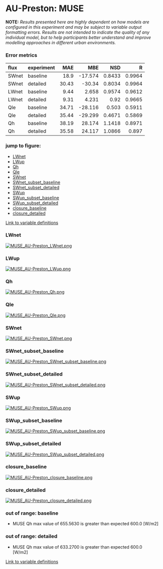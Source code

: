 # AU-Preston: MUSE

**NOTE:** *Results presented here are highly dependent on how models are configured in this experiment and may be subject to variable output formatting errors. Results are not intended to indicate the quality of any individual model, but to help participants better understand and improve modelling approaches in different urban environments.*

### Error metrics

| flux   | experiment   |   MAE |     MBE |    NSD |      R |
|:-------|:-------------|------:|--------:|-------:|-------:|
| SWnet  | baseline     | 18.9  | -17.574 | 0.8433 | 0.9964 |
| SWnet  | detailed     | 30.43 | -30.34  | 0.8034 | 0.9964 |
| LWnet  | baseline     |  9.44 |   2.658 | 0.9574 | 0.9612 |
| LWnet  | detailed     |  9.31 |   4.231 | 0.92   | 0.9665 |
| Qle    | baseline     | 34.71 | -28.116 | 0.503  | 0.5911 |
| Qle    | detailed     | 35.44 | -29.299 | 0.4671 | 0.5869 |
| Qh     | baseline     | 38.19 |  28.174 | 1.1418 | 0.8971 |
| Qh     | detailed     | 35.58 |  24.117 | 1.0866 | 0.897  |

### jump to figure:
 - [LWnet](#lwnet)
 - [LWup](#lwup)
 - [Qh](#qh)
 - [Qle](#qle)
 - [SWnet](#swnet)
 - [SWnet_subset_baseline](#swnet_subset_baseline)
 - [SWnet_subset_detailed](#swnet_subset_detailed)
 - [SWup](#swup)
 - [SWup_subset_baseline](#swup_subset_baseline)
 - [SWup_subset_detailed](#swup_subset_detailed)
 - [closure_baseline](#closure_baseline)
 - [closure_detailed](#closure_detailed)

[Link to variable definitions](variable_definitions.md)

### <a name="lwnet"></a>LWnet
[![MUSE_AU-Preston_LWnet.png](MUSE_AU-Preston_LWnet.png)](MUSE_AU-Preston_LWnet.png)

### <a name="lwup"></a>LWup
[![MUSE_AU-Preston_LWup.png](MUSE_AU-Preston_LWup.png)](MUSE_AU-Preston_LWup.png)

### <a name="qh"></a>Qh
[![MUSE_AU-Preston_Qh.png](MUSE_AU-Preston_Qh.png)](MUSE_AU-Preston_Qh.png)

### <a name="qle"></a>Qle
[![MUSE_AU-Preston_Qle.png](MUSE_AU-Preston_Qle.png)](MUSE_AU-Preston_Qle.png)

### <a name="swnet"></a>SWnet
[![MUSE_AU-Preston_SWnet.png](MUSE_AU-Preston_SWnet.png)](MUSE_AU-Preston_SWnet.png)

### <a name="swnet_subset_baseline"></a>SWnet_subset_baseline
[![MUSE_AU-Preston_SWnet_subset_baseline.png](MUSE_AU-Preston_SWnet_subset_baseline.png)](MUSE_AU-Preston_SWnet_subset_baseline.png)

### <a name="swnet_subset_detailed"></a>SWnet_subset_detailed
[![MUSE_AU-Preston_SWnet_subset_detailed.png](MUSE_AU-Preston_SWnet_subset_detailed.png)](MUSE_AU-Preston_SWnet_subset_detailed.png)

### <a name="swup"></a>SWup
[![MUSE_AU-Preston_SWup.png](MUSE_AU-Preston_SWup.png)](MUSE_AU-Preston_SWup.png)

### <a name="swup_subset_baseline"></a>SWup_subset_baseline
[![MUSE_AU-Preston_SWup_subset_baseline.png](MUSE_AU-Preston_SWup_subset_baseline.png)](MUSE_AU-Preston_SWup_subset_baseline.png)

### <a name="swup_subset_detailed"></a>SWup_subset_detailed
[![MUSE_AU-Preston_SWup_subset_detailed.png](MUSE_AU-Preston_SWup_subset_detailed.png)](MUSE_AU-Preston_SWup_subset_detailed.png)

### <a name="closure_baseline"></a>closure_baseline
[![MUSE_AU-Preston_closure_baseline.png](MUSE_AU-Preston_closure_baseline.png)](MUSE_AU-Preston_closure_baseline.png)

### <a name="closure_detailed"></a>closure_detailed
[![MUSE_AU-Preston_closure_detailed.png](MUSE_AU-Preston_closure_detailed.png)](MUSE_AU-Preston_closure_detailed.png)

### out of range: baseline

 - MUSE Qh max value of 655.5630 is greater than expected 600.0 [W/m2]

### out of range: detailed

 - MUSE Qh max value of 633.2700 is greater than expected 600.0 [W/m2]


[Link to variable definitions](variable_definitions.md)

